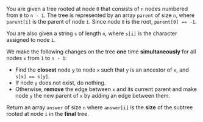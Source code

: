 You are given a tree rooted at node `0` that consists of `n` nodes numbered from `0` to `n - 1`. The tree is represented by an array `parent` of size `n`, where `parent[i]` is the parent of node `i`. Since node `0` is the root, `parent[0] == -1`.

You are also given a string `s` of length `n`, where `s[i]` is the character assigned to node `i`.

We make the following changes on the tree **one** time **simultaneously** for all nodes `x` from `1` to `n - 1`:

- Find the **closest** node `y` to node `x` such that `y` is an ancestor of `x`, and `s[x] == s[y]`.
- If node `y` does not exist, do nothing.
- Otherwise, **remove** the edge between `x` and its current parent and make node `y` the new parent of `x` by adding an edge between them.

Return an array `answer` of size `n` where `answer[i]` is the **size** of the subtree rooted at node `i` in the **final** tree.